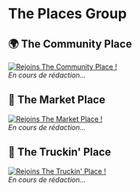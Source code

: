 # The Places Group

## 🌍 The Community Place
<a href="https://discord.gg/7QzNW2xhKc"><img src="https://discord.com/api/guilds/783406376725512232/widget.png?style=banner2" alt="Rejoins The Community Place !"/></a><br>
*En cours de rédaction...*

## 🏪 The Market Place
<a href="https://discord.gg/sNk8sh2j8f"><img src="https://discord.com/api/guilds/903802294573858826/widget.png?style=banner2" alt="Rejoins The Market Place !"/></a><br>
*En cours de rédaction...*

## 🚛 The Truckin' Place
<a href="https://discord.gg/5BtGMCwj9d"><img src="https://discord.com/api/guilds/1042153538505162752/widget.png?style=banner2" alt="Rejoins The Truckin' Place !"/></a><br>
*En cours de rédaction...*
